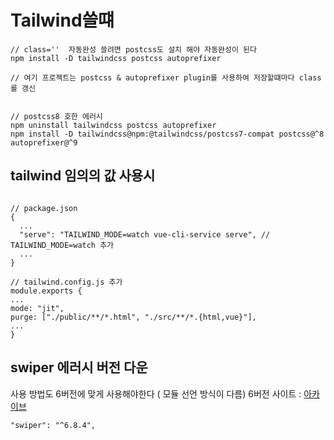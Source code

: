 # Tailwind쓸떄

```
// class=''  자동완성 쓸려면 postcss도 설치 해야 자동완성이 된다
npm install -D tailwindcss postcss autoprefixer

// 여기 프로젝트는 postcss & autoprefixer plugin를 사용하여 저장할떄마다 class를 갱신


// postcss8 호한 에러시
npm uninstall tailwindcss postcss autoprefixer
npm install -D tailwindcss@npm:@tailwindcss/postcss7-compat postcss@^8 autoprefixer@^9

```

## tailwind 임의의 값 사용시

```

// package.json
{
  ...
  "serve": "TAILWIND_MODE=watch vue-cli-service serve", // TAILWIND_MODE=watch 추가
  ...
}

// tailwind.config.js 추가
module.exports {
...
mode: "jit",
purge: ["./public/**/*.html", "./src/**/*.{html,vue}"],
...
}

```

## swiper 에러시 버전 다운

사용 방법도 6버전에 맞게 사용해야한다 ( 모듈 선언 방식이 다름)
6버전 사이트 : [아카이브](http://web.archive.org/web/20210824143327/https://swiperjs.com/demos/)

```
"swiper": "^6.8.4",

```
